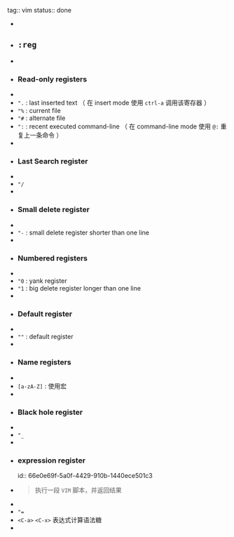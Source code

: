 tag:: vim
status:: done

-
- ## `:reg`
-
- ### Read-only registers
-
- `".` : last inserted text  （ 在 insert mode 使用 `ctrl-a` 调用该寄存器 ）
- `"%` : current file
- `"#` : alternate file
- `":` : recent executed command-line （ 在 command-line mode 使用 `@:` 重复上一条命令 ）
-
- ### Last Search register
-
- `"/`
-
- ### Small delete register
-
- `"-` : small delete register shorter than one line
-
- ### Numbered registers
-
- `"0` : yank register
- `"1` : big delete register longer than one line
-
- ### Default register
-
- `""` : default register
-
- ### Name registers
-
- `[a-zA-Z]` : 使用宏
-
- ### Black hole register
-
- `"_`
-
- ### expression register
  id:: 66e0e69f-5a0f-4429-910b-1440ece501c3
- > 执行一段 `VIM` 脚本，并返回结果
-
- `"=`
- `<C-a>` `<C-x>` 表达式计算语法糖
-